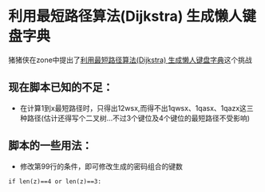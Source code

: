 利用最短路径算法(Dijkstra) 生成懒人键盘字典
===========================================


猪猪侠在zone中提出了[利用最短路径算法(Dijkstra) 生成懒人键盘字典](http://zone.wooyun.org/content/25889)这个挑战

现在脚本已知的不足：
--------------------

* 在计算1到x最短路径时，只得出12wsx,而得不出1qwsx、1qasx、1qazx这三种路径(估计还得写个二叉树...不过3个键位及4个键位的最短路径不受影响)


脚本的一些用法：
--------------------

* 修改第99行的条件，即可修改生成的密码组合的键数
```
if len(z)==4 or len(z)==3:
```



